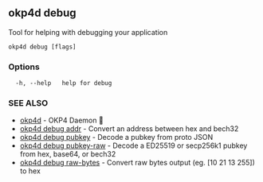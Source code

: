 ## okp4d debug

Tool for helping with debugging your application

```
okp4d debug [flags]
```

### Options

```
  -h, --help   help for debug
```

### SEE ALSO

* [okp4d](okp4d.md)	 - OKP4 Daemon 👹
* [okp4d debug addr](okp4d_debug_addr.md)	 - Convert an address between hex and bech32
* [okp4d debug pubkey](okp4d_debug_pubkey.md)	 - Decode a pubkey from proto JSON
* [okp4d debug pubkey-raw](okp4d_debug_pubkey-raw.md)	 - Decode a ED25519 or secp256k1 pubkey from hex, base64, or bech32
* [okp4d debug raw-bytes](okp4d_debug_raw-bytes.md)	 - Convert raw bytes output (eg. [10 21 13 255]) to hex
